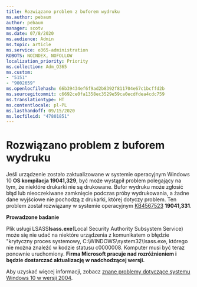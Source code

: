 ```yaml
---
title: Rozwiązano problem z buforem wydruku
ms.author: pebaum
author: pebaum
manager: scotv
ms.date: 07/8/2020
ms.audience: Admin
ms.topic: article
ms.service: o365-administration
ROBOTS: NOINDEX, NOFOLLOW
localization_priority: Priority
ms.collection: Adm_O365
ms.custom:
- "5151"
- "9002659"
ms.openlocfilehash: 66b39434ef6f9ad2b8392f811704e67c1bcffd2b
ms.sourcegitcommit: c6692ce0fa1358ec3529e59ca0ecdfdea4cdc759
ms.translationtype: HT
ms.contentlocale: pl-PL
ms.lasthandoff: 09/15/2020
ms.locfileid: "47801851"
---
```

# <a name="print-spooler-issue-is-resolved"></a>Rozwiązano problem z buforem wydruku

Jeśli urządzenie zostało zaktualizowane w systemie operacyjnym Windows 10  **OS kompilacja 19041,329**, być może wystąpił problem polegający na tym, że niektóre drukarki nie są drukowane. Bufor wydruku może zgłosić błąd lub nieoczekiwane zamknięcie podczas próby wydrukowania, a żadne dane wyjściowe nie pochodzą z drukarki, której dotyczy problem. Ten problem został rozwiązany w systemie operacyjnym [KB4567523](https://support.microsoft.com/help/4567523/windows-10-update-kb4567523) **19041,331**.  

**Prowadzone badanie**

Plik usługi LSASS**Isass.exe**(Local Security Authority Subsystem Service) może się nie udać na niektóre urządzenia z komunikatem o błędzie "krytyczny proces systemowy, C:\WINDOWS\system32\Isass.exe, którego nie można znaleźć w kodzie statusu c0000008. Komputer musi być teraz ponownie uruchomiony.  **Firma Microsoft pracuje nad rozróżnieniem i będzie dostarczać aktualizację w nadchodzącej wersji.**

Aby uzyskać więcej informacji, zobacz  [znane problemy dotyczące systemu Windows 10 w wersji 2004](https://docs.microsoft.com/windows/release-information/status-windows-10-2004#442msgdesc).